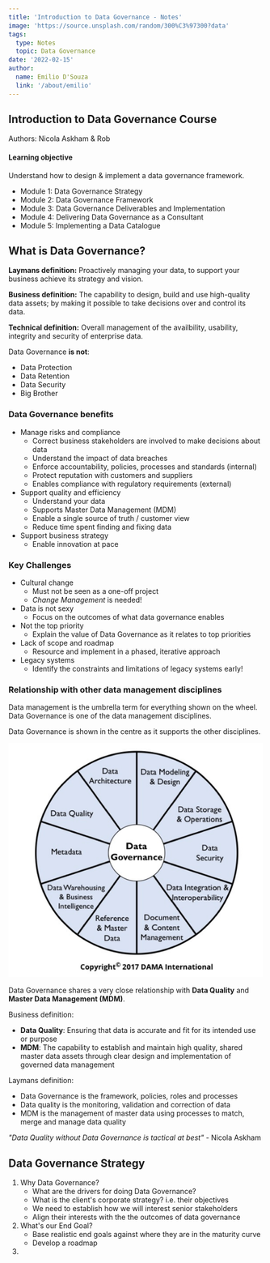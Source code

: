 ```yaml
---
title: 'Introduction to Data Governance - Notes'
image: 'https://source.unsplash.com/random/300%C3%97300?data'
tags:
  type: Notes
  topic: Data Governance
date: '2022-02-15'
author:
  name: Emilio D'Souza
  link: '/about/emilio'
---
```


## Introduction to Data Governance Course
Authors: Nicola Askham & Rob

#### Learning objective
Understand how to design & implement a data governance framework.

- Module 1: Data Governance Strategy
- Module 2: Data Governance Framework
- Module 3: Data Governance Deliverables and Implementation
- Module 4: Delivering Data Governance as a Consultant
- Module 5: Implementing a Data Catalogue

## What is Data Governance?
**Laymans definition:** Proactively managing your data, to support your business achieve its strategy and vision.

**Business definition:** The capability to design, build and use high-quality data assets; by making it possible to take decisions over and control its data.

**Technical definition:** Overall management of the availbility, usability, integrity and security of enterprise data.

Data Governance **is not**:
- Data Protection
- Data Retention
- Data Security
- Big Brother

### Data Governance benefits
- Manage risks and compliance
    - Correct business stakeholders are involved to make decisions about data
    - Understand the impact of data breaches
    - Enforce accountability, policies, processes and standards (internal)
    - Protect reputation with customers and suppliers
    - Enables compliance with regulatory requirements (external)
- Support quality and efficiency
    - Understand your data
    - Supports Master Data Management (MDM)
    - Enable a single source of truth / customer view
    - Reduce time spent finding and fixing data
- Support business strategy
    - Enable innovation at pace

### Key Challenges
- Cultural change
    - Must not be seen as a one-off project
    - *Change Management* is needed!
- Data is not sexy
    - Focus on the outcomes of what data governance enables
- Not the top priority
    - Explain the value of Data Governance as it relates to top priorities
- Lack of scope and roadmap
    - Resource and implement in a phased, iterative approach
- Legacy systems
    - Identify the constraints and limitations of legacy systems early!

### Relationship with other data management disciplines
Data management is the umbrella term for everything shown on the wheel.
Data Governance is one of the data management disciplines. 

Data Governance is shown in the centre as it supports the other disciplines.

![DAMA DMBok Wheel](/public/images/DAMA-DMBOK-Wheel.png "DAMA DMBok Wheel")

Data Governance shares a very close relationship with **Data Quality** and **Master Data Management (MDM)**. 

Business definition:
- **Data Quality**: Ensuring that data is accurate and fit for its intended use or purpose
- **MDM**: The capability to establish and maintain high quality, shared master data assets through clear design and implementation of governed data management

Laymans definition:
- Data Governance is the framework, policies, roles and processes
- Data quality is the monitoring, validation and correction of data
- MDM is the management of master data using processes to match, merge and manage data quality

*"Data Quality without Data Governance is tactical at best"* - Nicola Askham

## Data Governance Strategy

1. Why Data Governance?
    - What are the drivers for doing Data Governance? 
    - What is the client's corporate strategy? i.e. their objectives
    - We need to establish how we will interest senior stakeholders
    - Align their interests with the the outcomes of data governance
2. What's our End Goal?
    - Base realistic end goals against where they are in the maturity curve
    - Develop a roadmap
3. 